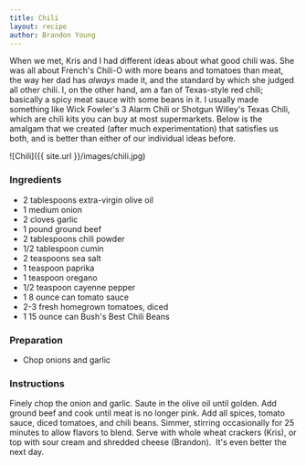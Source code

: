 ```yaml
---
title: Chili
layout: recipe
author: Brandon Young
---
```

When we met, Kris and I had different ideas about what good chili was. She was all about French's Chili-O with more beans and tomatoes than meat, the way her dad has <em>always</em> made it, and the standard by which she judged all other chili. I, on the other hand, am a fan of Texas-style red chili; basically a spicy meat sauce with some beans in it.  I usually made something like Wick Fowler's 3 Alarm Chili or Shotgun Willey's Texas Chili, which are chili kits you can buy at most supermarkets. Below is the amalgam that we created (after much experimentation) that satisfies us both, and is better than either of our individual ideas before.

![Chili]({{ site.url }}/images/chili.jpg)

### Ingredients
  * 2 tablespoons extra-virgin olive oil
  * 1 medium onion
  * 2 cloves garlic
  * 1 pound ground beef
  * 2 tablespoons chili powder
  * 1/2 tablespoon cumin
  * 2 teaspoons sea salt
  * 1 teaspoon paprika
  * 1 teaspoon oregano
  * 1/2 teaspoon cayenne pepper
  * 1 8 ounce can tomato sauce
  * 2-3 fresh homegrown tomatoes, diced
  * 1 15 ounce can Bush's Best Chili Beans

### Preparation
  * Chop onions and garlic

### Instructions
Finely chop the onion and garlic. Saute in the olive oil until golden.  Add ground beef and cook until meat is no longer pink.  Add all spices, tomato sauce, diced tomatoes, and chili beans.  Simmer, stirring occasionally for 25 minutes to allow flavors to blend.  Serve with whole wheat crackers (Kris), or top with sour cream and shredded cheese (Brandon).  It's even better the next day.
